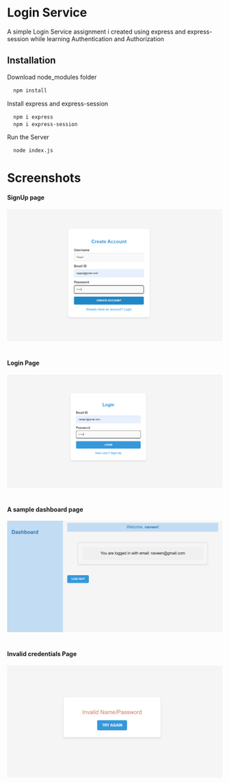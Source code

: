 
# Login Service

A simple Login Service assignment i created using express and express-session while learning Authentication and Authorization



## Installation

Download node_modules folder

```bash
  npm install
```
Install express and express-session
```bash
  npm i express
  npm i express-session
``` 
Run the Server
```bash
  node index.js
```
# Screenshots

#### SignUp page
![App Screenshot](https://github.com/nvenkm/Login-Service/blob/master/Screenshtos/create_account.png?raw=true)

# 

#### Login Page
![App Screenshot](https://github.com/nvenkm/Login-Service/blob/master/Screenshtos/login.png?raw=true)
# 

#### A sample dashboard page
![App Screenshot](https://raw.githubusercontent.com/nvenkm/Login-Service/master/Screenshtos/dashboard2.png)
# 

#### Invalid credentials Page
![App Screenshot](https://github.com/nvenkm/Login-Service/blob/master/Screenshtos/invalid-credentials.png?raw=true)

